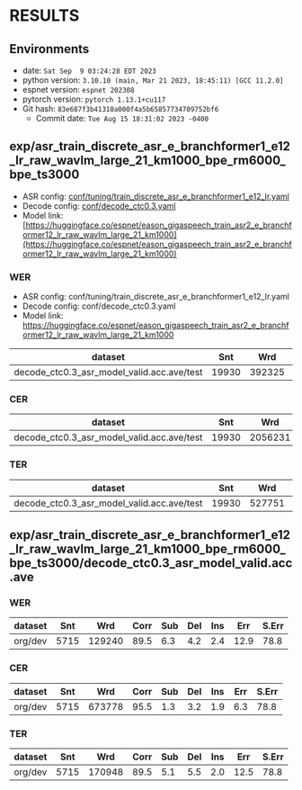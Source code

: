 <!-- Generated by scripts/utils/show_asr_result.sh -->
# RESULTS
## Environments
- date: `Sat Sep  9 03:24:28 EDT 2023`
- python version: `3.10.10 (main, Mar 21 2023, 18:45:11) [GCC 11.2.0]`
- espnet version: `espnet 202308`
- pytorch version: `pytorch 1.13.1+cu117`
- Git hash: `83e687f3b41310a000f4a5b65857734709752bf6`
  - Commit date: `Tue Aug 15 18:31:02 2023 -0400`

## exp/asr_train_discrete_asr_e_branchformer1_e12_lr_raw_wavlm_large_21_km1000_bpe_rm6000_bpe_ts3000

- ASR config: [conf/tuning/train_discrete_asr_e_branchformer1_e12_lr.yaml](conf/tuning/train_discrete_asr_e_branchformer1_e12_lr.yaml)
- Decode config: [conf/decode_ctc0.3.yaml](conf/decode_ctc0.3.yaml)
- Model link: [https://huggingface.co/espnet/eason_gigaspeech_train_asr2_e_branchformer12_lr_raw_wavlm_large_21_km1000](https://huggingface.co/espnet/eason_gigaspeech_train_asr2_e_branchformer12_lr_raw_wavlm_large_21_km1000)

### WER

- ASR config: conf/tuning/train_discrete_asr_e_branchformer1_e12_lr.yaml
- Decode config: conf/decode_ctc0.3.yaml
- Model link: https://huggingface.co/espnet/eason_gigaspeech_train_asr2_e_branchformer12_lr_raw_wavlm_large_21_km1000

|dataset|Snt|Wrd|Corr|Sub|Del|Ins|Err|S.Err|
|---|---|---|---|---|---|---|---|---|
|decode_ctc0.3_asr_model_valid.acc.ave/test|19930|392325|89.0|6.9|4.1|1.9|12.9|73.4|


### CER

|dataset|Snt|Wrd|Corr|Sub|Del|Ins|Err|S.Err|
|---|---|---|---|---|---|---|---|---|
|decode_ctc0.3_asr_model_valid.acc.ave/test|19930|2056231|95.1|1.5|3.4|1.5|6.4|73.4|


### TER

|dataset|Snt|Wrd|Corr|Sub|Del|Ins|Err|S.Err|
|---|---|---|---|---|---|---|---|---|
|decode_ctc0.3_asr_model_valid.acc.ave/test|19930|527751|88.8|5.5|5.7|1.7|13.0|73.4|

## exp/asr_train_discrete_asr_e_branchformer1_e12_lr_raw_wavlm_large_21_km1000_bpe_rm6000_bpe_ts3000/decode_ctc0.3_asr_model_valid.acc.ave
### WER

|dataset|Snt|Wrd|Corr|Sub|Del|Ins|Err|S.Err|
|---|---|---|---|---|---|---|---|---|
|org/dev|5715|129240|89.5|6.3|4.2|2.4|12.9|78.8|

### CER

|dataset|Snt|Wrd|Corr|Sub|Del|Ins|Err|S.Err|
|---|---|---|---|---|---|---|---|---|
|org/dev|5715|673778|95.5|1.3|3.2|1.9|6.3|78.8|

### TER

|dataset|Snt|Wrd|Corr|Sub|Del|Ins|Err|S.Err|
|---|---|---|---|---|---|---|---|---|
|org/dev|5715|170948|89.5|5.1|5.5|2.0|12.5|78.8|
